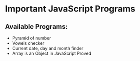 # Important JavaScript Programs

## Available Programs:

-  Pyramid of number
-  Vowels checker
-  Current date, day and month finder
-  Array is an Object in JavaScript Proved